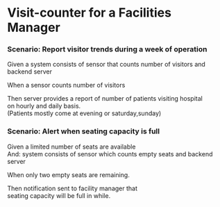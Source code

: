# Visit-counter for a Facilities Manager

### Scenario: Report visitor trends during a week of operation

Given a system consists of sensor that counts number of visitors and backend server

When a sensor counts number of visitors

Then server provides a report of number of patients visiting hospital\
on hourly and daily basis.\
(Patients mostly come at evening or saturday,sunday)

### Scenario: Alert when seating capacity is full

Given a limited number of seats are available\
And: system consists of sensor which counts empty seats and backend server

When only two empty seats are remaining.

Then notification sent to facility manager that\
seating capacity will be full in while.

